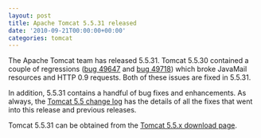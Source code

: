 ```yaml
---
layout: post
title: Apache Tomcat 5.5.31 released
date: '2010-09-21T00:00:00+00:00'
categories: tomcat
---
```

<p>The Apache Tomcat team has released 5.5.31. Tomcat 5.5.30 contained a couple of regressions (<a href="https://issues.apache.org/bugzilla/show_bug.cgi?id=49647">bug 49647</a> and <a href="https://issues.apache.org/bugzilla/show_bug.cgi?id=49718">bug 49718</a>) which broke JavaMail resources and HTTP 0.9 requests. Both of these issues are fixed in 5.5.31.</p>

<p>In addition, 5.5.31 contains a handful of bug fixes and enhancements. As always, the <a href="http://tomcat.apache.org/tomcat-5.5-doc/changelog.html">Tomcat 5.5 change log</a> has the details of all the fixes that went into this release and previous releases. </p>

<p>Tomcat 5.5.31 can be obtained from the <a href="http://tomcat.apache.org/download-55.cgi">Tomcat 5.5.x download page</a>.</p>
